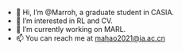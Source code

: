 - 👋 Hi, I’m @Marroh, a graduate student in CASIA.
- 👀 I’m interested in RL and CV.
- 🌱 I’m currently working on MARL.
- 📫 You can reach me at mahao2021@ia.ac.cn

<!---
Marroh/Marroh is a ✨ special ✨ repository because its `README.md` (this file) appears on your GitHub profile.
You can click the Preview link to take a look at your changes.
--->
